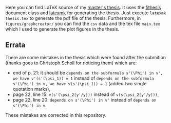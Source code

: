 Here you can find LaTeX source of my [master's thesis](https://is.muni.cz/th/prexv/).
It uses the [fithesis](https://github.com/Witiko/fithesis) document class and [latexmk](https://ctan.org/pkg/latexmk) for generating the thesis.
Just execute `latexmk thesis.tex` to generate the pdf file of the thesis.
Furthermore, in `figures/graphcreator/` you can find the `csv` data and the tex file `main.tex` which I used to generate the plot figures in the thesis.

## Errata
There are some mistakes in the thesis which were found after the submition (thanks goes to Christoph Scholl for noticing them) which are:
- end of p. 21: it should be `depends on the subformula s'(\Phi') in v', we have v'(s'(\psi_1)) = 1` instead of `depends on the subformula s'(\Phi') in v, we have v(s'(\psi_1)) = 1` (added two single quotation marks),
- page 22, line 15: `v(s'(\psi_2[y'/y]))` instead of `v(s(\psi_2[y'/y]))`,
- page 22, line 20: `depends on s'(\Phi') in v'` instead of `depends on s'(\Phi') in v`.

These mistakes are corrected in this repository.
